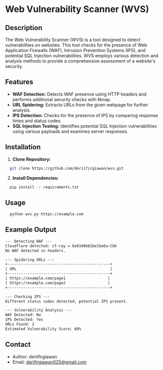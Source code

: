 # Web Vulnerability Scanner (WVS)

## Description

The Web Vulnerability Scanner (WVS) is a tool designed to detect vulnerabilities on websites. This tool checks for the presence of Web Application Firewalls (WAF), Intrusion Prevention Systems (IPS), and potential SQL Injection vulnerabilities. WVS employs various detection and analysis methods to provide a comprehensive assessment of a website's security.

## Features

- **WAF Detection:** Detects WAF presence using HTTP headers and performs additional security checks with Nmap.
- **URL Spidering:** Extracts URLs from the given webpage for further analysis.
- **IPS Detection:** Checks for the presence of IPS by comparing response times and status codes.
- **SQL Injection Testing:** Identifies potential SQL Injection vulnerabilities using various payloads and examines server responses.

## Installation

1. **Clone Repository:**

```bash
  git clone https://github.com/deriifirgiawan/wvs.git
```

2. **Install Dependencies:**

```bash
  pip install -r requirements.txt
```

## Usage

```bash
  python wvs.py https://example.com
```

## Example Output

```txt
--- Detecting WAF ---
Cloudflare detected: cf-ray = 8a9348b82be1be6a-CGK
No WAF detected in headers.

--- Spidering URLs ---
+----------------------------------------------+
| URL                                          |
+----------------------------------------------+
| https://example.com/page1                   |
| https://example.com/page2                   |
+----------------------------------------------+

--- Checking IPS ---
Different status codes detected, potential IPS present.

--- Vulnerability Analysis ---
WAF Detected: No
IPS Detected: Yes
URLs Found: 2
Estimated Vulnerability Score: 60%
```

## Contact

- Author: deriifirgiawan
- Email: derifirgiawan025@gmail.com
